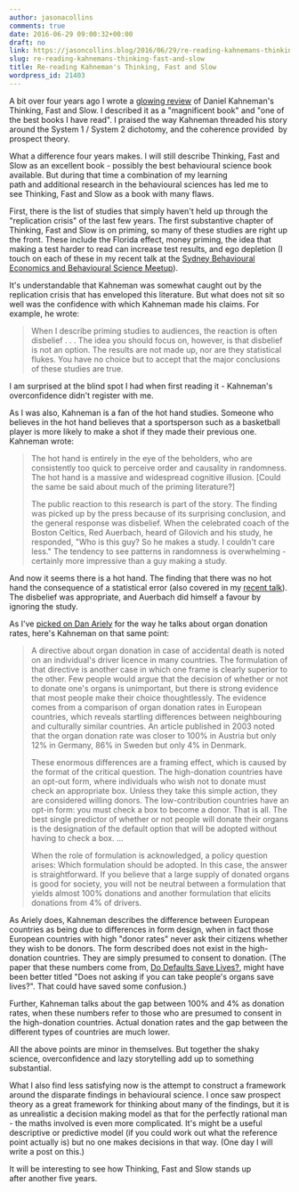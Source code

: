 ```yaml
---
author: jasonacollins
comments: true
date: 2016-06-29 09:00:32+00:00
draft: no
link: https://jasoncollins.blog/2016/06/29/re-reading-kahnemans-thinking-fast-and-slow/
slug: re-reading-kahnemans-thinking-fast-and-slow
title: Re-reading Kahneman's Thinking, Fast and Slow
wordpress_id: 21403
---
```


A bit over four years ago I wrote a [glowing review](https://jasoncollins.blog/2012/01/18/kahnemans-thinking-fast-and-slow/) of Daniel Kahneman's Thinking, Fast and Slow. I described it as a "magnificent book" and "one of the best books I have read". I praised the way Kahneman threaded his story around the System 1 / System 2 dichotomy, and the coherence provided  by prospect theory.

What a difference four years makes. I will still describe Thinking, Fast and Slow as an excellent book - possibly the best behavioural science book available. But during that time a combination of my learning path and additional research in the behavioural sciences has led me to see Thinking, Fast and Slow as a book with many flaws.

First, there is the list of studies that simply haven't held up through the "replication crisis" of the last few years. The first substantive chapter of Thinking, Fast and Slow is on priming, so many of these studies are right up the front. These include the Florida effect, money priming, the idea that making a test harder to read can increase test results, and ego depletion (I touch on each of these in my recent talk at the [Sydney Behavioural Economics and Behavioural Science Meetup](https://jasoncollins.blog/2016/05/11/bad-behavioural-science-failures-bias-and-fairy-tales/)).

It's understandable that Kahneman was somewhat caught out by the replication crisis that has enveloped this literature. But what does not sit so well was the confidence with which Kahneman made his claims. For example, he wrote:


<blockquote>When I describe priming studies to audiences, the reaction is often disbelief . . . The idea you should focus on, however, is that disbelief is not an option. The results are not made up, nor are they statistical flukes. You have no choice but to accept that the major conclusions of these studies are true.</blockquote>


I am surprised at the blind spot I had when first reading it - Kahneman's overconfidence didn't register with me.

As I was also, Kahneman is a fan of the hot hand studies. Someone who believes in the hot hand believes that a sportsperson such as a basketball player is more likely to make a shot if they made their previous one. Kahneman wrote:


<blockquote>The hot hand is entirely in the eye of the beholders, who are consistently too quick to perceive order and causality in randomness. The hot hand is a massive and widespread cognitive illusion. [Could the same be said about much of the priming literature?]

The public reaction to this research is part of the story. The finding was picked up by the press because of its surprising conclusion, and the general response was disbelief. When the celebrated coach of the Boston Celtics, Red Auerbach, heard of Gilovich and his study, he responded, "Who is this guy? So he makes a study. I couldn't care less." The tendency to see patterns in randomness is overwhelming - certainly more impressive than a guy making a study.</blockquote>


And now it seems there is a hot hand. The finding that there was no hot hand the consequence of a statistical error (also covered in my [recent talk](https://jasoncollins.blog/2016/05/11/bad-behavioural-science-failures-bias-and-fairy-tales/)). The disbelief was appropriate, and Auerbach did himself a favour by ignoring the study.

As I've [picked on Dan Ariely](https://jasoncollins.blog/2015/02/11/charts-that-dont-seem-quite-right-organ-donation-edition/) for the way he talks about organ donation rates, here's Kahneman on that same point:


<blockquote>A directive about organ donation in case of accidental death is noted on an individual's driver licence in many countries. The formulation of that directive is another case in which one frame is clearly superior to the other. Few people would argue that the decision of whether or not to donate one's organs is unimportant, but there is strong evidence that most people make their choice thoughtlessly. The evidence comes from a comparison of organ donation rates in European countries, which reveals startling differences between neighbouring and culturally similar countries. An article published in 2003 noted that the organ donation rate was closer to 100% in Austria but only 12% in Germany, 86% in Sweden but only 4% in Denmark.

These enormous differences are a framing effect, which is caused by the format of the critical question. The high-donation countries have an opt-out form, where individuals who wish not to donate must check an appropriate box. Unless they take this simple action, they are considered willing donors. The low-contribution countries have an opt-in form: you must check a box to become a donor. That is all. The best single predictor of whether or not people will donate their organs is the designation of the default option that will be adopted without having to check a box. ...

When the role of formulation is acknowledged, a policy question arises: Which formulation should be adopted. In this case, the answer is straightforward. If you believe that a large supply of donated organs is good for society, you will not be neutral between a formulation that yields almost 100% donations and another formulation that elicits donations from 4% of drivers.</blockquote>


As Ariely does, Kahneman describes the difference between European countries as being due to differences in form design, when in fact those European countries with high "donor rates" never ask their citizens whether they wish to be donors. The form described does not exist in the high-donation countries. They are simply presumed to consent to donation. (The paper that these numbers come from, [Do Defaults Save Lives?](http://science.sciencemag.org/content/302/5649/1338), might have been better titled "Does not asking if you can take people's organs save lives?". That could have saved some confusion.)

Further, Kahneman talks about the gap between 100% and 4% as donation rates, when these numbers refer to those who are presumed to consent in the high-donation countries. Actual donation rates and the gap between the different types of countries are much lower.

All the above points are minor in themselves. But together the shaky science, overconfidence and lazy storytelling add up to something substantial.

What I also find less satisfying now is the attempt to construct a framework around the disparate findings in behavioural science. I once saw prospect theory as a great framework for thinking about many of the findings, but it is as unrealistic a decision making model as that for the perfectly rational man - the maths involved is even more complicated. It's might be a useful descriptive or predictive model (if you could work out what the reference point actually is) but no one makes decisions in that way. (One day I will write a post on this.)

It will be interesting to see how Thinking, Fast and Slow stands up after another five years.
